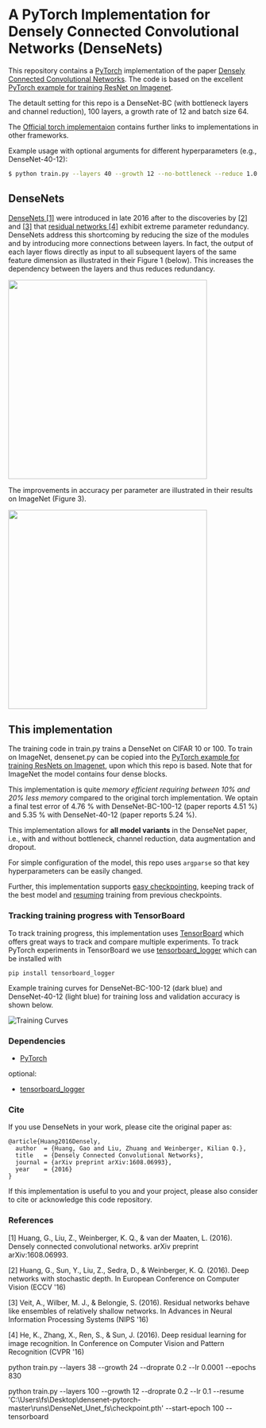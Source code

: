 # A PyTorch Implementation for Densely Connected Convolutional Networks (DenseNets)

This repository contains a [PyTorch](http://pytorch.org/) implementation of the paper [Densely Connected Convolutional Networks](http://arxiv.org/abs/1608.06993). The code is based on the excellent [PyTorch example for training ResNet on Imagenet](https://github.com/pytorch/examples/tree/master/imagenet).

The detault setting for this repo is a DenseNet-BC (with bottleneck layers and channel reduction), 100 layers, a growth rate of 12 and batch size 64. 

The [Official torch implementaion](https://github.com/liuzhuang13/DenseNet) contains further links to implementations in other frameworks.

Example usage with optional arguments for different hyperparameters (e.g., DenseNet-40-12):
```sh
$ python train.py --layers 40 --growth 12 --no-bottleneck --reduce 1.0 --name DenseNet-40-12
```

## DenseNets
[DenseNets [1]](https://arxiv.org/abs/1608.06993) were introduced in late 2016 after to the discoveries by [[2]](https://arxiv.org/abs/1603.09382) and [[3]](https://arxiv.org/abs/1605.06431) that [residual networks [4]](https://arxiv.org/abs/1512.03385) exhibit extreme parameter redundancy. DenseNets address this shortcoming by reducing the size of the modules and by introducing more connections between layers. In fact, the output of each layer flows directly as input to all subsequent layers of the same feature dimension as illustrated in their Figure 1 (below). This increases the dependency between the layers and thus reduces redundancy.

<img src="https://github.com/andreasveit/densenet-pytorch/blob/master/images/Fig1.png?raw=true" width="400">

The improvements in accuracy per parameter are illustrated in their results on ImageNet (Figure 3). 

<img src="https://github.com/andreasveit/densenet-pytorch/blob/master/images/FIg3.png?raw=true" width="400">

## This implementation
The training code in train.py trains a DenseNet on CIFAR 10 or 100. To train on ImageNet, densenet.py can be copied into the [PyTorch example for training ResNets on Imagenet](https://github.com/pytorch/examples/tree/master/imagenet), upon which this repo is based. Note that for ImageNet the model contains four dense blocks.

This implementation is quite _memory efficient requiring between 10% and 20% less memory_ compared to the original torch implementation. We optain a final test error of 4.76 % with DenseNet-BC-100-12 (paper reports 4.51 %) and 5.35 % with DenseNet-40-12 (paper reports 5.24 %).

This implementation allows for __all model variants__ in the DenseNet paper, i.e., with and without bottleneck, channel reduction, data augmentation and dropout. 

For simple configuration of the model, this repo uses `argparse` so that key hyperparameters can be easily changed.

Further, this implementation supports [easy checkpointing](https://github.com/andreasveit/densenet-pytorch/blob/master/train.py#L136), keeping track of the best model and [resuming](https://github.com/andreasveit/densenet-pytorch/blob/master/train.py#L103) training from previous checkpoints.

### Tracking training progress with TensorBoard
To track training progress, this implementation uses [TensorBoard](https://www.tensorflow.org/get_started/summaries_and_tensorboard) which offers great ways to track and compare multiple experiments. To track PyTorch experiments in TensorBoard we use [tensorboard_logger](https://github.com/TeamHG-Memex/tensorboard_logger) which can be installed with 
```
pip install tensorboard_logger
```
Example training curves for DenseNet-BC-100-12 (dark blue) and DenseNet-40-12 (light blue) for training loss and validation accuracy is shown below. 

![Training Curves](images/Fig4.png)

### Dependencies
* [PyTorch](http://pytorch.org/)

optional:
* [tensorboard_logger](https://github.com/TeamHG-Memex/tensorboard_logger)


### Cite
If you use DenseNets in your work, please cite the original paper as:
```
@article{Huang2016Densely,
  author  = {Huang, Gao and Liu, Zhuang and Weinberger, Kilian Q.},
  title   = {Densely Connected Convolutional Networks},
  journal = {arXiv preprint arXiv:1608.06993},
  year    = {2016}
}
```

If this implementation is useful to you and your project, please also consider to cite or acknowledge this code repository.

### References 
[1] Huang, G., Liu, Z., Weinberger, K. Q., & van der Maaten, L. (2016). Densely connected convolutional networks. arXiv preprint arXiv:1608.06993.

[2] Huang, G., Sun, Y., Liu, Z., Sedra, D., & Weinberger, K. Q. (2016). Deep networks with stochastic depth. In European Conference on Computer Vision (ECCV '16)

[3] Veit, A., Wilber, M. J., & Belongie, S. (2016). Residual networks behave like ensembles of relatively shallow networks. In Advances in Neural Information Processing Systems (NIPS '16)

[4] He, K., Zhang, X., Ren, S., & Sun, J. (2016). Deep residual learning for image recognition. In Conference on Computer Vision and Pattern Recognition (CVPR '16)




python train.py --layers 38 --growth 24 --droprate 0.2 --lr 0.0001 --epochs 830



python train.py --layers 100 --growth 12 --droprate 0.2 --lr 0.1 --resume 'C:\Users\fs\Desktop\densenet-pytorch-master\runs\DenseNet_Unet_fs\checkpoint.pth' --start-epoch 100 --tensorboard